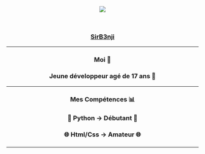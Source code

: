 <p align="center">
  <img src="https://media1.tenor.com/images/858fe39d85eaaa1a932095bfb71599a3/tenor.gif?itemid=18120755">
<p/> 
<br>
<U><h3 align="center">SirB3nji</h3></U>
<hr></hr>
<h3 align="center">Moi 👑</h3>
<h3 align="center">Jeune développeur agé de 17 ans 🦾</h3>
<hr></hr>
<h3 align="center">Mes Compétences 📊</h3>
<h3 align="center">🐍 Python → Débutant 🐍<h3> 
<h3 align="center">🌐 Html/Css → Amateur 🌐<h3> 
<hr></hr>


